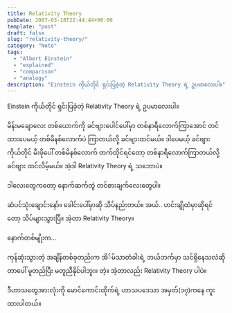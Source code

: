 ```yaml
---
title: Relativity Theory
pubDate: 2007-03-18T22:44:44+00:00
template: "post"
draft: false
slug: "relativity-theory/"
category: "Note"
tags:
  - "Albert Einstein"
  - "explained"
  - "comparison"
  - "analogy"
description: "Einstein ကိုယ်တိုင် ရှင်းပြခဲ့တဲ့ Relativity Theory ရဲ့ ဥပမာလေးပါ။"
---
```


Einstein ကိုယ်တိုင် ရှင်းပြခဲ့တဲ့ Relativity Theory ရဲ့ ဥပမာလေးပါ။

မိန်းမချောလေး တစ်ယောက်ကို ခင်ဗျားပေါင်ပေါ်မှာ တစ်နာရီလောက်ကြာအောင် တင်ထားပေမယ့် တစ်မိနစ်လောက်ပဲ ကြာတယ်လို့ ခင်ဗျားထင်မယ်။ ဒါပေမယ့် ခင်ဗျားကိုယ်တိုင် မီးဖိုပေါ် တစ်မိနစ်လောက် တက်ထိုင်ရင်တော့ တစ်နာရီလောက်ကြာတယ်လို့ ခင်ဗျား ထင်လိမ့်မယ်။ အဲ့ဒါ Relativity Theory ရဲ့ သဘောပဲ။

ဒါလေးတွေကတော့ နောက်ဆက်တွဲ တင်စားချက်လေးတွေပါ။

ဆံပင်သုံးချောင်းနော်။ ခေါင်းပေါ်မှာဆို သိပ်နည်းတယ်။ အယ်.. ဟင်းချိုထဲမှာဆိုရင်တော့ သိပ်များသွားပြီ။ အဲ့တာ Relativity Theory။

နောက်တစ်မျိုးက…

ကုန်ဆုံးသွားတဲ့ အချိန်တစ်ခုတည်းက အိ်မ်သာတံခါးရဲ့ ဘယ်ဘက်မှာ သင်ရှိနေသလဲဆိုတာပေါ် မူတည်ပြီး မတူညီနိုင်ပါဘူး။ တဲ့။ အဲ့တာလည်း Relativity Theory ပါပဲ။

ဒီဟာသတွေအားလုံးကို မောင်ကောင်းထိုက်ရဲ့ ဟာသပဒေသာ အမှတ်(၁၇)ကနေ ကူးထားပါတယ်။
